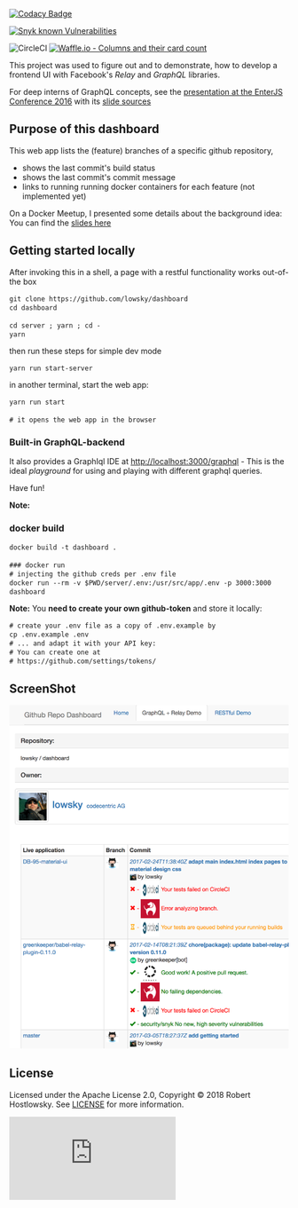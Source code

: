 [![Codacy Badge](https://api.codacy.com/project/badge/Grade/5f6f0a485bfe4afab427fdba4eae3ac2)](https://www.codacy.com/app/skylab/dashboard)

[![Snyk known Vulnerabilities](https://snyk.io/test/github/lowsky/dashboard/badge.svg)](https://snyk.io/org/lowsky/project/50ca31b4-9fbf-4a3f-afba-3bb418493afe/)

![CircleCI](https://circleci.com/gh/lowsky/dashboard.svg?style=svg) 
[![Waffle.io - Columns and their card count](https://badge.waffle.io/lowsky/dashboard.svg?columns=all)](https://waffle.io/lowsky/dashboard)

This project was used to figure out and to demonstrate, how to develop a frontend UI with Facebook's _Relay_ and _GraphQL_ libraries.

For deep interns of GraphQL concepts, see the [presentation at the EnterJS Conference 2016](https://lowsky.github.io/deck-graphql-relay-talk) with its [slide sources](https://www.github.com/lowsky/deck-graphql-relay-talk)

## Purpose of this dashboard

This web app lists the (feature) branches of a specific github repository,

-   shows the last commit's build status
-   shows the last commit's commit message
-   links to running running docker containers for each feature (not implemented yet)

On a Docker Meetup, I presented some details about the background idea: You can find the [slides here](https://github.com/lowsky/dockerMeetupSlides)

## Getting started locally

After invoking this in a shell, a page with a restful functionality works out-of-the box

    git clone https://github.com/lowsky/dashboard
    cd dashboard
    
    cd server ; yarn ; cd -
    yarn

then run these steps for simple dev mode 

    yarn run start-server
    
in another terminal, start the web app:

    yarn run start

    # it opens the web app in the browser


### Built-in GraphQL-backend

It also provides a GraphIql IDE at <http://localhost:3000/graphql> - This is the ideal _playground_ 
for using and playing with different graphql queries.

Have fun!
    
**Note:**
### docker build

    docker build -t dashboard .
    
    ### docker run
    # injecting the github creds per .env file
    docker run --rm -v $PWD/server/.env:/usr/src/app/.env -p 3000:3000 dashboard

**Note:**
You  **need to create your own github-token** and store it locally:

    # create your .env file as a copy of .env.example by
    cp .env.example .env
    # ... and adapt it with your API key:
    # You can create one at
    # https://github.com/settings/tokens/

## ScreenShot

![Preview image](./assets/images/DashboardDemo.png)


## License

Licensed under the Apache License 2.0, Copyright ©️ 2018 Robert Hostlowsky. See [LICENSE](LICENSE) for more information.

![Analytics](https://ga-beacon.appspot.com/UA-72383363-1/lowsky/dashboard/README.md)
